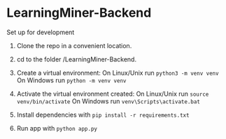 # LearningMiner-Backend

Set up for development
  1. Clone the repo in a convenient location.
  
  2. cd to the folder /LearningMiner-Backend.
  
  3. Create a virtual environment:
    On Linux/Unix run `python3 -m venv venv`
    On Windows run `python -m venv venv`
    
  4. Activate the virtual environment created:
    On Linux/Unix run `source venv/bin/activate`
    On Windows run `venv\Scripts\activate.bat`
    
  5. Install dependencies with `pip install -r requirements.txt`
  
  6. Run app with `python app.py`
